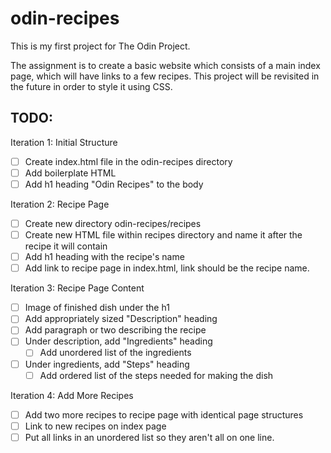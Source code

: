 # odin-recipes

This is my first project for The Odin Project.

The assignment is to create a basic website which consists of a main index page, which will have links to a few recipes. This project will be revisited in the future in order to style it using CSS.

## TODO:

Iteration 1: Initial Structure

- [ ] Create index.html file in the odin-recipes directory
- [ ] Add boilerplate HTML
- [ ] Add h1 heading "Odin Recipes" to the body

Iteration 2: Recipe Page

- [ ] Create new directory odin-recipes/recipes
- [ ] Create new HTML file within recipes directory and name it after the recipe it will contain
- [ ] Add h1 heading with the recipe's name
- [ ] Add link to recipe page in index.html, link should be the recipe name.

Iteration 3: Recipe Page Content

- [ ] Image of finished dish under the h1
- [ ] Add appropriately sized "Description" heading
- [ ] Add paragraph or two describing the recipe
- [ ] Under description, add "Ingredients" heading
  - [ ] Add unordered list of the ingredients
- [ ] Under ingredients, add "Steps" heading
  - [ ] Add ordered list of the steps needed for making the dish

Iteration 4: Add More Recipes
- [ ] Add two more recipes to recipe page with identical page structures
- [ ] Link to new recipes on index page
- [ ] Put all links in an unordered list so they aren't all on one line.
